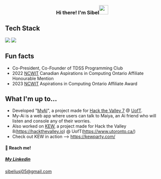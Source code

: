 
<!-- Heading -->
<h3 align="center"> Hi there! I'm Sibel<img src = "https://raw.githubusercontent.com/MartinHeinz/MartinHeinz/master/wave.gif" width = 30px></h3>

##  Tech Stack
<!--   Languages   -->
<p align="left">
  <!--Python-->
  <img src="https://img.shields.io/badge/python-3670A0?style=square&logo=python&logoColor=white">
  <!--Java-->
  <img src="https://img.shields.io/badge/java-%23ED8B00.svg?style=square&logo=java&logoColor=white">

## Fun facts
- Co-President, Co-Founder of TDSS Programming Club
- 2022 [NCWIT](https://ncwit.org/) Canadian Aspirations in Computing Ontario Affiliate Honourable Mention
- 2023 [NCWIT](https://ncwit.org/) Aspirations in Computing Ontario Affiliate Award
            
            
## What I'm up to...
- Developed "[MyAI](https://github.com/MusaAqeel/HTV7)", a project made for [Hack the Valley 7](https://hackthevalley.io) @ [UofT](https://www.utoronto.ca/).
- My-Ai is a web app where users can talk to Maiya, an Ai friend who will listen and console any of their worries.
- Also worked on [KEW](https://devpost.com/software/kew-app-the-kewler-way-to-kew-queue), a project made for Hack the Valley 8(https://hackthevalley.io) @ UofT(https://www.utoronto.ca/)
- Check out KEW in action --> https://kewparty.com/

#### **📲 Reach me!**

##### [My Linkedin](https://www.linkedin.com/in/sibel-jahangirli)
[sibeliusj05@gmail.com](mailto:sibeliusj05@gmail.com)
